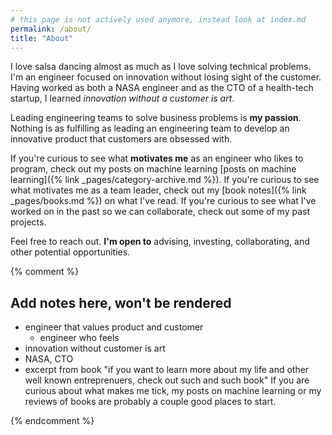 ```yaml
---
# this page is not actively used anymore, instead look at index.md
permalink: /about/
title: "About"
---
```


I love salsa dancing almost as much as I love solving technical problems. I'm an engineer focused on innovation without losing sight of the
customer.
Having worked as both a NASA engineer and as the CTO of a health-tech
startup, I learned *innovation without a customer is art*. 

Leading engineering teams to solve business problems is **my passion**. Nothing
is as fulfilling as leading an engineering team to develop an innovative product
that customers are obsessed with.

If you're curious to see what **motivates me** as an engineer who likes to program, check out my posts on
machine learning [posts on machine learning]({% link _pages/category-archive.md %}). If you're curious to see what motivates me as a team leader, check
out my [book notes]({% link _pages/books.md %}) on what I've read. If you're curious to see what I've worked on in the past so we can collaborate, check out some of my past projects.

Feel free to reach out. **I'm open to** advising, investing, collaborating, and other potential opportunities.


{% comment %}
## Add notes here, won't be rendered
- engineer that values product and customer
  - engineer who feels
- innovation without customer is art
- NASA, CTO
- excerpt from book "if you want to learn more about my life and other well
  known entreprenuers, check out such and such book"
If you are curious about what makes me tick, my posts on machine learning or my
reviews of books are probably a couple good places to start.

{% endcomment %}
